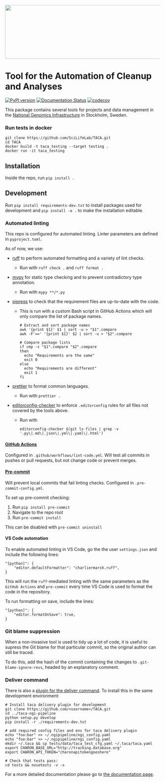 <p align="center">
  <a href="https://github.com/SciLifeLab/TACA">
    <img width="512" height="175" src="artwork/logo.png"/>
  </a>
</p>

# Tool for the Automation of Cleanup and Analyses

[![PyPI version](https://badge.fury.io/py/taca.svg)](http://badge.fury.io/py/taca)
[![Documentation Status](https://readthedocs.org/projects/taca/badge/?version=latest)](https://readthedocs.org/projects/taca/?badge=latest)
[![codecov](https://codecov.io/gh/nationalgenomicsinfrastructure/taca/branch/master/graph/badge.svg)](https://codecov.io/gh/nationalgenomicsinfrastructure/taca)

This package contains several tools for projects and data management in the [National Genomics Infrastructure](https://ngisweden.scilifelab.se/) in Stockholm, Sweden.

### Run tests in docker

```shell
git clone https://github.com/SciLifeLab/TACA.git
cd TACA
docker build -t taca_testing --target testing .
docker run -it taca_testing
```

## Installation

Inside the repo, run `pip install .`

## Development

Run `pip install requirements-dev.txt` to install packages used for development and `pip install -e .` to make the installation editable.

### Automated linting

This repo is configured for automated linting. Linter parameters are defined in `pyproject.toml`.

As of now, we use:

- [ruff](https://docs.astral.sh/ruff/) to perform automated formatting and a variety of lint checks.
  - Run with `ruff check .` and `ruff format .`
- [mypy](https://mypy.readthedocs.io/en/stable/) for static type checking and to prevent contradictory type annotation.
  - Run with `mypy **/*.py`
- [pipreqs](https://github.com/bndr/pipreqs) to check that the requirement files are up-to-date with the code.
  - This is run with a custom Bash script in GitHub Actions which will only compare the list of package names.

    ```
    # Extract and sort package names
    awk '{print $1}' $1 | sort -u > "$1".compare
    awk -F'==' '{print $1}' $2 | sort -u > "$2".compare

    # Compare package lists
    if cmp -s "$1".compare "$2".compare
    then
      echo "Requirements are the same"
      exit 0
    else
      echo "Requirements are different"
      exit 1
    fi
    ```

- [prettier](https://prettier.io/) to format common languages.
  - Run with `prettier .`
- [editorconfig-checker](https://github.com/editorconfig-checker/editorconfig-checker) to enforce `.editorconfig` rules for all files not covered by the tools above.
  - Run with
    ```
    editorconfig-checker $(git ls-files | grep -v '.py\|.md\|.json\|.yml\|.yaml\|.html')
    ```

#### [GitHub Actions](https://docs.github.com/en/actions)

Configured in `.github/workflows/lint-code.yml`. Will test all commits in pushes or pull requests, but not change code or prevent merges.

#### [Pre-commit](https://pre-commit.com/)

Will prevent local commits that fail linting checks. Configured in `.pre-commit-config.yml`.

To set up pre-commit checking:

1. Run `pip install pre-commit`
2. Navigate to the repo root
3. Run `pre-commit install`

This can be disabled with `pre-commit uninstall`

#### VS Code automation

To enable automated linting in VS Code, go the the user `settings.json` and include the following lines:

```
"[python]": {
    "editor.defaultFormatter": "charliermarsh.ruff",
}
```

This will run the `ruff`-mediated linting with the same parameters as the `GitHub Actions` and `pre-commit` every time VS Code is used to format the code in the repository.

To run formatting on save, include the lines:

```
"[python]": {
    "editor.formatOnSave": true,
}
```

### Git blame suppression

When a non-invasive tool is used to tidy up a lot of code, it is useful to supress the Git blame for that particular commit, so the original author can still be traced.

To do this, add the hash of the commit containing the changes to `.git-blame-ignore-revs`, headed by an explanatory comment.

### Deliver command

There is also a [plugin for the deliver command](https://github.com/NationalGenomicsInfrastructure/taca-ngi-pipeline). To install this in the same development environment:

```
# Install taca delivery plugin for development
git clone https://github.com/<username>/TACA.git
cd ../taca-ngi-pipeline
python setup.py develop
pip install -r ./requirements-dev.txt

# add required config files and env for taca delivery plugin
echo "foo:bar" >> ~/.ngipipeline/ngi_config.yaml
echo "foo:bar" >> ~/.ngipipeline/ngi_config.yaml
mkdir ~/.taca && cp tests/data/taca_test_cfg.yaml ~/.taca/taca.yaml
export CHARON_BASE_URL="http://tracking.database.org"
export CHARON_API_TOKEN="charonapitokengoeshere"

# Check that tests pass:
cd tests && nosetests -v -s
```

For a more detailed documentation please go to [the documentation page](http://taca.readthedocs.org/en/latest/).
